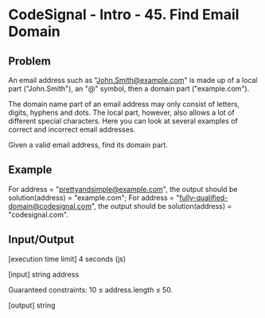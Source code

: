 # CodeSignal - Intro - 45. Find Email Domain

## Problem

An email address such as "John.Smith@example.com" is made up of a local part ("John.Smith"), an "@" symbol, then a domain part ("example.com").

The domain name part of an email address may only consist of letters, digits, hyphens and dots. The local part, however, also allows a lot of different special characters. Here you can look at several examples of correct and incorrect email addresses.

Given a valid email address, find its domain part.

## Example

For address = "prettyandsimple@example.com", the output should be
solution(address) = "example.com";
For address = "fully-qualified-domain@codesignal.com", the output should be
solution(address) = "codesignal.com".

## Input/Output

[execution time limit] 4 seconds (js)

[input] string address

Guaranteed constraints:
10 ≤ address.length ≤ 50.

[output] string
